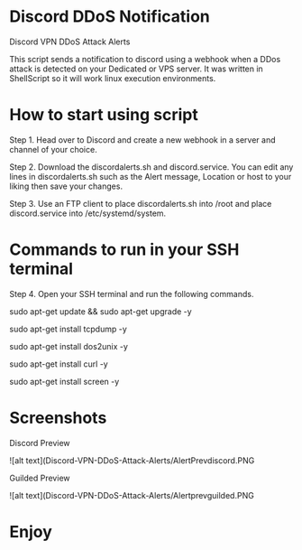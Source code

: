 # Discord DDoS Notification
Discord VPN DDoS Attack Alerts

This script sends a notification to discord using a webhook when a DDos attack is detected on your Dedicated or VPS server. It was written in ShellScript so it will work linux execution environments.

# How to start using script

Step 1. Head over to Discord and create a new webhook in a server and channel of your choice.

Step 2. Download the discordalerts.sh and discord.service. You can edit any lines in discordalerts.sh such as the Alert message, Location or host to your liking then save your changes.

Step 3. Use an FTP client to place discordalerts.sh into /root and place discord.service into /etc/systemd/system.

# Commands to run in your SSH terminal

Step 4. Open your SSH terminal and run the following commands. 

  sudo apt-get update && sudo apt-get upgrade -y

  sudo apt-get install tcpdump -y

  sudo apt-get install dos2unix -y

  sudo apt-get install curl -y

  sudo apt-get install screen -y

# Screenshots

Discord Preview

![alt text](Discord-VPN-DDoS-Attack-Alerts/AlertPrevdiscord.PNG

Guilded Preview

![alt text](Discord-VPN-DDoS-Attack-Alerts/Alertprevguilded.PNG

# Enjoy 
